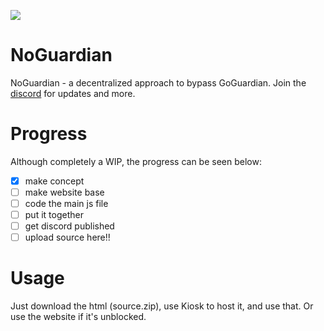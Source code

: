 ![](https://cdn.discordapp.com/attachments/1199833240568070176/1307621482335174666/IMG_0093.png?ex=673af8e7&is=6739a767&hm=cc9aebe73e1b610535c1c4bcd5752da846cca702aaeb0560b5617c7990a80650&)
# NoGuardian
NoGuardian - a decentralized approach to bypass GoGuardian. Join the [discord](https://discord.gg/up3YZuZbAk) for updates and more.

# Progress
Although completely a WIP, the progress can be seen below:
- [x] make concept
- [ ] make website base
- [ ] code the main js file
- [ ] put it together
- [ ] get discord published
- [ ] upload source here!!
# Usage
Just download the html (source.zip), use Kiosk to host it, and use that. Or use the website if it's unblocked.
